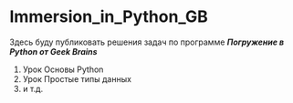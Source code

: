 # Immersion_in_Python_GB
Здесь буду публиковать решения задач по программе ***Погружение в Python от Geek Brains***


1. Урок Основы Python
2. Урок Простые типы данных
3.  и т.д.

